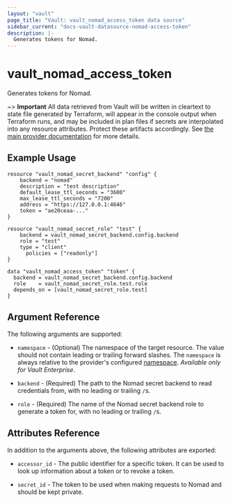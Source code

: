 ```yaml
---
layout: "vault"
page_title: "Vault: vault_nomad_access_token data source"
sidebar_current: "docs-vault-datasource-nomad-access-token"
description: |-
  Generates tokens for Nomad.
---
```


# vault\_nomad\_access\_token

Generates tokens for Nomad.

~> **Important** All data retrieved from Vault will be
written in cleartext to state file generated by Terraform, will appear in
the console output when Terraform runs, and may be included in plan files
if secrets are interpolated into any resource attributes.
Protect these artifacts accordingly. See
[the main provider documentation](../index.html)
for more details.

## Example Usage

```hcl
resource "vault_nomad_secret_backend" "config" {
	backend = "nomad"
	description = "test description"
	default_lease_ttl_seconds = "3600"
	max_lease_ttl_seconds = "7200"
	address = "https://127.0.0.1:4646"
	token = "ae20ceaa-..."
}

resource "vault_nomad_secret_role" "test" {
    backend = vault_nomad_secret_backend.config.backend
    role = "test"
    type = "client"
	  policies = ["readonly"]
}

data "vault_nomad_access_token" "token" {
  backend = vault_nomad_secret_backend.config.backend
  role    = vault_nomad_secret_role.test.role
  depends_on = [vault_nomad_secret_role.test]
}
```

## Argument Reference

The following arguments are supported:

* `namespace` - (Optional) The namespace of the target resource.
  The value should not contain leading or trailing forward slashes.
  The `namespace` is always relative to the provider's configured [namespace](/docs/providers/vault/index.html#namespace).
  *Available only for Vault Enterprise*.

* `backend` - (Required) The path to the Nomad secret backend to
read credentials from, with no leading or trailing `/`s.

* `role` - (Required) The name of the Nomad secret backend role to generate
a token for, with no leading or trailing `/`s.

## Attributes Reference

In addition to the arguments above, the following attributes are exported:

* `accessor_id` - The public identifier for a specific token. It can be used 
to look up information about a token or to revoke a token.

* `secret_id` - The token to be used when making requests to Nomad and should be kept private.
